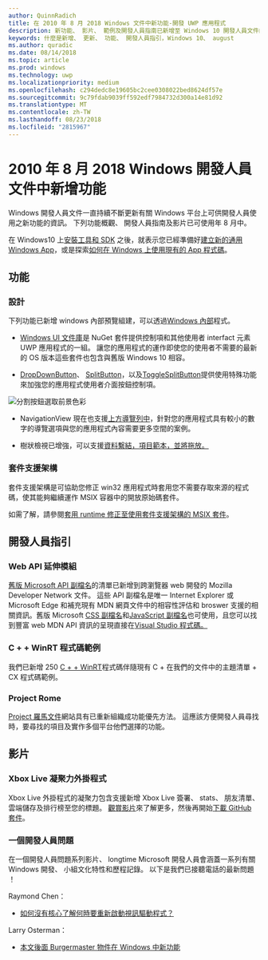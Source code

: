 ```yaml
---
author: QuinnRadich
title: 在 2010 年 8 月 2018 Windows 文件中新功能-開發 UWP 應用程式
description: 新功能、 影片、 範例及開發人員指南已新增至 Windows 10 開發人員文件的 2010 年 8 月 2018年。
keywords: 什麼是新增、 更新、 功能、 開發人員指引，Windows 10、 august
ms.author: quradic
ms.date: 08/14/2018
ms.topic: article
ms.prod: windows
ms.technology: uwp
ms.localizationpriority: medium
ms.openlocfilehash: c294dedc8e19605bc2cee0308022bed8624df57e
ms.sourcegitcommit: 9c79fdab9039ff592edf7984732d300a14e81d92
ms.translationtype: MT
ms.contentlocale: zh-TW
ms.lasthandoff: 08/23/2018
ms.locfileid: "2815967"
---
```

# <a name="whats-new-in-the-windows-developer-docs-in-august-2018"></a>2010 年 8 月 2018 Windows 開發人員文件中新增功能

Windows 開發人員文件一直持續不斷更新有關 Windows 平台上可供開發人員使用之新功能的資訊。 下列功能概觀、 開發人員指南及影片已可使用年 8 月中。

在 Windows10 上[安裝工具和 SDK](http://go.microsoft.com/fwlink/?LinkId=821431) 之後，就表示您已經準備好[建立新的通用 Windows App](../get-started/create-uwp-apps.md)，或是探索[如何在 Windows 上使用現有的 App 程式碼](../porting/index.md)。

## <a name="features"></a>功能

### <a name="design"></a>設計

下列功能已新增 windows 內部預覽組建，可以透過[Windows 內部](https://insider.windows.com/)程式。

* [Windows UI 文件庫](https://aka.ms/winui-docs)是 NuGet 套件提供控制項和其他使用者 interfact 元素 UWP 應用程式的一組。 讓您的應用程式的運作即使您的使用者不需要的最新的 OS 版本這些套件也包含與舊版 Windows 10 相容。

* [DropDownButton](../design/controls-and-patterns/buttons.md#create-a-drop-down-button)、 [SplitButton](../design/controls-and-patterns/buttons.md#create-a-split-button)，以及[ToggleSplitButton](../design/controls-and-patterns/buttons.md#create-a-toggle-split-button)提供使用特殊功能來加強您的應用程式使用者介面按鈕控制項。

![分割按鈕選取前景色彩](../design/controls-and-patterns/images/split-button-rtb.png)

* NavigationView 現在也支援[上方導覽列中](../design/controls-and-patterns/navigationview.md)，針對您的應用程式具有較小的數字的導覽選項與您的應用程式內容需要更多空間的案例。

* 樹狀檢視已增強，可以支援[資料繫結，項目範本，並將拖放。](../design/controls-and-patterns/tree-view.md)

### <a name="package-support-framework"></a>套件支援架構

套件支援架構是可協助您修正 win32 應用程式時套用您不需要存取來源的程式碼，使其能夠繼續運作 MSIX 容器中的開放原始碼套件。

如需了解，請參閱[套用 runtime 修正至使用套件支援架構的 MSIX 套件](../porting/package-support-framework.md)。

## <a name="developer-guidance"></a>開發人員指引

### <a name="web-api-extensions"></a>Web API 延伸模組

[舊版 Microsoft API 副檔名](https://developer.mozilla.org/docs/Web/API/Microsoft_API_extensions)的清單已新增到跨瀏覽器 web 開發的 Mozilla Developer Network 文件。 這些 API 副檔名是唯一 Internet Explorer 或 Microsoft Edge 和補充現有 MDN 網頁文件中的相容性評估和 broswer 支援的相關資訊。舊版 Microsoft [CSS 副檔名](https://developer.mozilla.org/docs/Web/CSS/Microsoft_Extensions)和[JavaScript 副檔名](https://developer.mozilla.org/docs/Web/JavaScript/Microsoft_JavaScript_extensions)也可使用，且您可以找到豐富 web MDN API 資訊的呈現直接在[Visual Studio 程式碼。](https://code.visualstudio.com/updates/v1_25#_new-css-pseudo-selectors-and-pseudo-elements-from-mdn)

### <a name="cwinrt-code-examples"></a>C + + WinRT 程式碼範例

我們已新增 250 [C + + WinRT](../cpp-and-winrt-apis/index.md)程式碼伴隨現有 C + 在我們的文件中的主題清單 + CX 程式碼範例。

### <a name="project-rome"></a>Project Rome

[Project 羅馬文件](https://docs.microsoft.com/windows/project-rome/)網站具有已重新組織成功能優先方法。 這應該方便開發人員尋找時，要尋找的項目及實作多個平台他們選擇的功能。

## <a name="videos"></a>影片

### <a name="xbox-live-unity-plugin"></a>Xbox Live 凝聚力外掛程式

Xbox Live 外掛程式的凝聚力包含支援新增 Xbox Live 簽署、 stats、 朋友清單、 雲端儲存及排行榜至您的標題。 [觀賞影片](https://youtu.be/fVQZ-YgwNpY)來了解更多，然後再開始[下載 GitHub 套件](https://aka.ms/UnityPlugin)。

### <a name="one-dev-question"></a>一個開發人員問題

在一個開發人員問題系列影片、 longtime Microsoft 開發人員會涵蓋一系列有關 Windows 開發、 小組文化特性和歷程記錄。 以下是我們已接聽電話的最新問題 ！

Raymond Chen：

* [如何沒有核心了解何時要重新啟動視訊驅動程式？](https://youtu.be/3SNAdyO1l5c)

Larry Osterman：

* [本文後面 Burgermaster 物件在 Windows 中新功能](https://youtu.be/0TDSbyAIvX0)